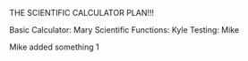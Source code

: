 THE SCIENTIFIC CALCULATOR PLAN!!!

Basic Calculator: Mary
Scientific Functions: Kyle
Testing: Mike  


Mike added something 1
